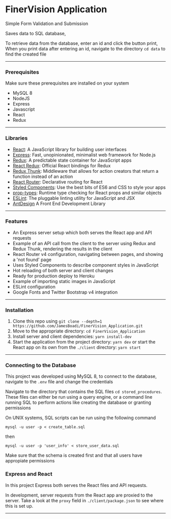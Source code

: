 # FinerVision Application

Simple Form Validation and Submission

Saves data to SQL database,

To retrieve data from the database, enter an id and click the button print,
When you print data after entering an id, navigate to the directory `cd data` 
to find the created file

---

### Prerequisites 

Make sure these prerequisites are installed on your system

* MySQL 8
* NodeJS
* Express
* Javascript
* React
* Redux

---

### Libraries

* [React](http://reactjs.org): A JavaScript library for building user interfaces
* [Express](http://expressjs.com): Fast, unopinionated, minimalist web framework for Node.js
* [Redux](http://redux.js.org): A predictable state container for JavaScript apps
* [React Redux](https://github.com/reactjs/react-redux): Official React bindings for Redux
* [Redux Thunk](https://github.com/gaearon/redux-thunk): Middleware that allows for action creators that return a function instead of an action
* [React Router](https://github.com/ReactTraining/react-router): Declarative routing for React
* [Styled Components](https://www.styled-components.com): Use the best bits of ES6 and CSS to style your apps
* [prop-types](https://github.com/facebook/prop-types): Runtime type checking for React props and similar objects
* [ESLint](http://eslint.org): The pluggable linting utility for JavaScript and JSX
* [AntDesign](https://ant.design/docs/react/introduce) A Front End Development Library

---

### Features

* An Express server setup which both serves the React app and API requests
* Example of an API call from the client to the server using Redux and Redux Thunk, rendering the results in the client
* React Router v4 configuration, navigating between pages, and showing a 'not found' page
* Uses Styled Components to describe component styles in JavaScript
* Hot reloading of both server and client changes
* Ready for production deploy to Heroku
* Example of importing static images in JavaScript
* ESLint configuration
* Google Fonts and Twitter Bootstrap v4 integration

---

### Installation

1. Clone this repo using `git clone --depth=1 https://github.com/JamesBoadi/FinerVision_Application.git`
2. Move to the appropriate directory: `cd FinerVision_Application`
3. Install server and client dependencies: `yarn install-dev`
4. Start the application from the project directory: `yarn dev` or start the 
   React app on its own from the `./client` directory: `yarn start`

---   

### Connecting to the Database

This project was developed using MySQL 8, to connect to the database, navigate to the `.env` file and change the credentials

Navigate to the directory that contains the SQL files `cd stored_procedures`. These files can either be
run using a query engine, or a command line running SQL to perform actions like creating the database or granting permissions 

On UNIX systems, SQL scripts can be run using the following command

`mysql -u user -p < create_table.sql`

then

`mysql -u user -p 'user_info' < store_user_data.sql`

Make sure that the schema is created first and that all users have appropiate permissions

### Express and React

In this project Express both serves the React files and API requests.

In development, server requests from the React app are proxied to the server. Take a look at the `proxy` field in `./client/package.json` to see where this is set up.

---
